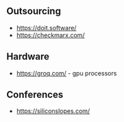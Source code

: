 
## Outsourcing
* https://doit.software/
* https://checkmarx.com/

## Hardware
* https://groq.com/ - gpu processors

## Conferences
* https://siliconslopes.com/